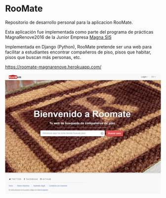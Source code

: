 # RooMate

Repositorio de desarrollo personal para la aplicacion RooMate.

Esta aplicación fue implementada como parte del programa de prácticas MagnaRenove2016 de la Junior Empresa [Magna SIS](http://magnasis.com/) 

Implementada en Django (Python), RooMate pretende ser una web para facilitar a estudiantes encontrar compañeros de piso, pisos que habitar, pisos que buscan más personas, etc.

https://roomate-magnarenove.herokuapp.com/


![Screenshot of Roomate](https://github.com/ASantosVal/Roomate/blob/master/images/Roomate%20Screenshot.PNG)
